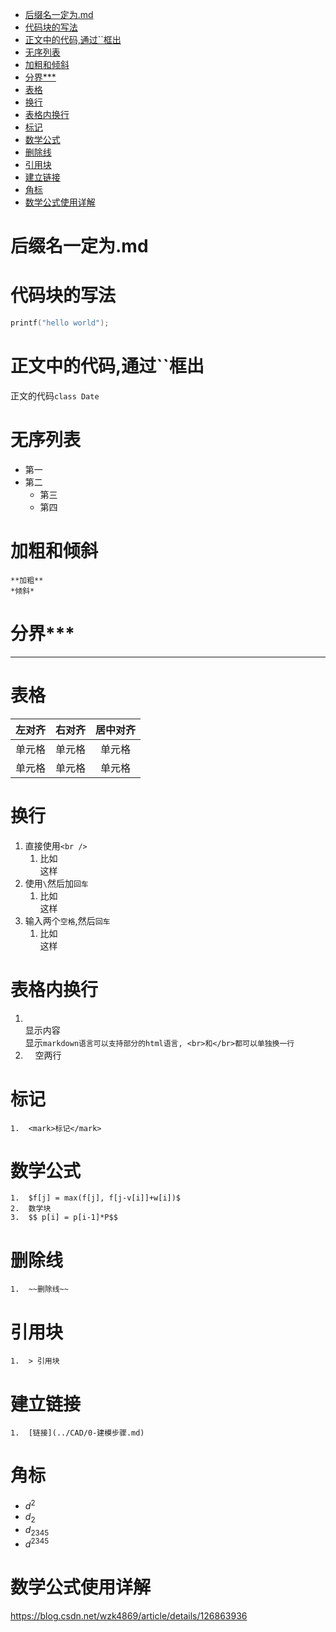 - [后缀名一定为.md](#后缀名一定为md)
- [代码块的写法](#代码块的写法)
- [正文中的代码,通过\`\`框出](#正文中的代码通过框出)
- [无序列表](#无序列表)
- [加粗和倾斜](#加粗和倾斜)
- [分界\*\*\*](#分界)
- [表格](#表格)
- [换行](#换行)
- [表格内换行](#表格内换行)
- [标记](#标记)
- [数学公式](#数学公式)
- [删除线](#删除线)
- [引用块](#引用块)
- [建立链接](#建立链接)
- [角标](#角标)
- [数学公式使用详解](#数学公式使用详解)

# 后缀名一定为.md
# 代码块的写法
```c      //在后面加上需要写的语言
printf("hello world");
```
# 正文中的代码,通过``框出
正文的代码`class Date`
# 无序列表
   - 第一
   - 第二
     - 第三
      - 第四
# 加粗和倾斜
    **加粗**
    *倾斜*
# 分界***
   ***
# 表格

| 左对齐 | 右对齐 | 居中对齐 |
| :-----| ----: | :----: |
| 单元格 | 单元格 | 单元格 |
| 单元格 | 单元格 | 单元格 |
# 换行
   1. 直接使用`<br />`
      1. 比如<br />这样
   2. 使用`\`然后加`回车`
      1. 比如\
         这样
   3. 输入两个`空格`,然后`回车`
      1. 比如  
         这样
# 表格内换行
   1.  <br>显示内容</br>显示`markdown语言可以支持部分的html语言, <br>和</br>都可以单独换一行`
   2.  &nbsp;&nbsp;&nbsp;&nbsp;空两行
# 标记
    1.  <mark>标记</mark>
# 数学公式
    1.  $f[j] = max(f[j], f[j-v[i]]+w[i])$
    2.  数学块
    3.  $$ p[i] = p[i-1]*P$$
# 删除线
    1.  ~~删除线~~
# 引用块
    1.  > 引用块
# 建立链接
    1.  [链接](../CAD/0-建模步骤.md)
# 角标
- $d^2$
- $d_2$
- $d_{2345}$
- $d^{2345}$

# 数学公式使用详解
https://blog.csdn.net/wzk4869/article/details/126863936